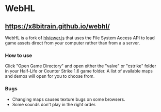 # WebHL

## https://x8bitrain.github.io/webhl/

WebHL is a fork of [hlviewer.js](https://github.com/skyrim/hlviewer.js) that uses the File System Access API to load game assets direct from your computer rather than from a a server.

### How to use

Click "Open Game Directory" and open either the "valve" or "cstrike" folder in your Half-Life or Counter Strike 1.6 game folder. A list of available maps and demos will open for you to choose from.

### Bugs

 - Changing maps causes texture bugs on some browsers.
 - Some sounds don't play in the right order.
